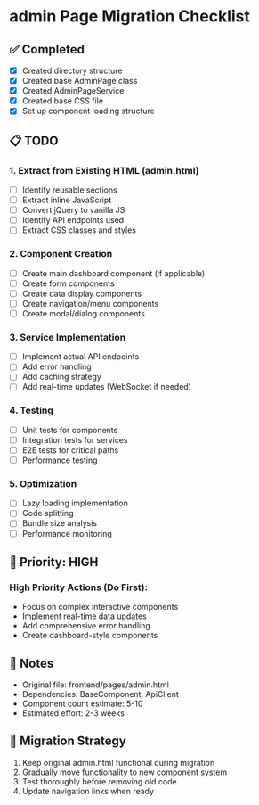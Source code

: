 # admin Page Migration Checklist

## ✅ Completed
- [x] Created directory structure
- [x] Created base AdminPage class
- [x] Created AdminPageService
- [x] Created base CSS file
- [x] Set up component loading structure

## 📋 TODO

### 1. Extract from Existing HTML (admin.html)
- [ ] Identify reusable sections
- [ ] Extract inline JavaScript
- [ ] Convert jQuery to vanilla JS
- [ ] Identify API endpoints used
- [ ] Extract CSS classes and styles

### 2. Component Creation
- [ ] Create main dashboard component (if applicable)
- [ ] Create form components
- [ ] Create data display components
- [ ] Create navigation/menu components
- [ ] Create modal/dialog components

### 3. Service Implementation
- [ ] Implement actual API endpoints
- [ ] Add error handling
- [ ] Add caching strategy
- [ ] Add real-time updates (WebSocket if needed)

### 4. Testing
- [ ] Unit tests for components
- [ ] Integration tests for services
- [ ] E2E tests for critical paths
- [ ] Performance testing

### 5. Optimization
- [ ] Lazy loading implementation
- [ ] Code splitting
- [ ] Bundle size analysis
- [ ] Performance monitoring

## 🎯 Priority: HIGH

### High Priority Actions (Do First):
- Focus on complex interactive components
- Implement real-time data updates
- Add comprehensive error handling
- Create dashboard-style components

## 📝 Notes
- Original file: frontend/pages/admin.html
- Dependencies: BaseComponent, ApiClient
- Component count estimate: 5-10
- Estimated effort: 2-3 weeks

## 🔄 Migration Strategy
1. Keep original admin.html functional during migration
2. Gradually move functionality to new component system
3. Test thoroughly before removing old code
4. Update navigation links when ready
